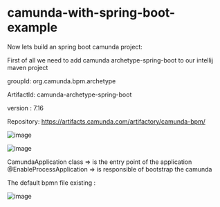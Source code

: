 # camunda-with-spring-boot-example
Now lets build an spring boot camunda project: 

First of all we need to add camunda archetype-spring-boot to our intellij maven project

groupId: org.camunda.bpm.archetype

ArtifactId: camunda-archetype-spring-boot

version : 7.16

Repository: https://artifacts.camunda.com/artifactory/camunda-bpm/

![image](https://github.com/ghailen/camunda-with-spring-boot-example/assets/36199753/8dfdf1ae-744a-4013-9ccf-7f0427b79a77)

![image](https://github.com/ghailen/camunda-with-spring-boot-example/assets/36199753/28906e4b-ef2a-466b-8521-b0094ccd1b58)

CamundaApplication class => is the entry point of the application
@EnableProcessApplication => is responsible of bootstrap the camunda


The default bpmn file existing : 

![image](https://github.com/ghailen/camunda-with-spring-boot-example/assets/36199753/8119c0b5-682f-4abf-bdba-6152a64397af)


